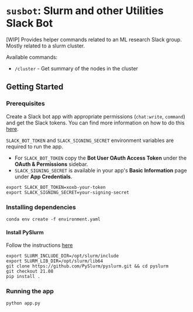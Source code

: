 # `susbot`: Slurm and other Utilities Slack Bot
[WIP] Provides helper commands related to an ML research Slack group. Mostly related to a slurm cluster. 

Available commands:
- `/cluster` - Get summary of the nodes in the cluster


## Getting Started

### Prerequisites
Create a Slack bot app with appropriate permissions (`chat:write`, `command`) and get the Slack tokens. You can find more information on how to do this [here](https://api.slack.com/start/building/bolt-python).


`SLACK_BOT_TOKEN` and `SLACK_SIGNING_SECRET` environment variables are required to run the app. 
- For `SLACK_BOT_TOKEN` copy the **Bot User OAuth Access Token** under the **OAuth & Permissions** sidebar. 
- `SLACK_SIGNING_SECRET` is available in your app's **Basic Information** page under **App Credentials**.
```commandline
export SLACK_BOT_TOKEN=xoxb-your-token
export SLACK_SIGNING_SECRET=your-signing-secret
```

### Installing dependencies
```commandline
conda env create -f environment.yaml
```
#### Install PySlurm
Follow the instructions [here](https://github.com/PySlurm/pyslurm)
```commandline
export SLURM_INCLUDE_DIR=/opt/slurm/include
export SLURM_LIB_DIR=/opt/slurm/lib64
git clone https://github.com/PySlurm/pyslurm.git && cd pyslurm
git checkout 21.08
pip install .
```

### Running the app
```commandline 
python app.py
```

